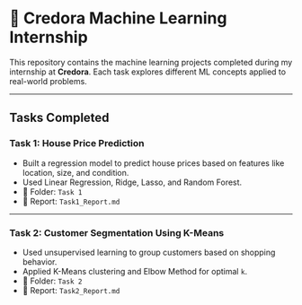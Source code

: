 # 🌟 Credora Machine Learning Internship

This repository contains the machine learning projects completed during my internship at **Credora**. Each task explores different ML concepts applied to real-world problems.

---

## Tasks Completed

### Task 1: House Price Prediction
- Built a regression model to predict house prices based on features like location, size, and condition.
- Used Linear Regression, Ridge, Lasso, and Random Forest.
- 📁 Folder: `Task 1`
- 📄 Report: `Task1_Report.md`

---

### Task 2: Customer Segmentation Using K-Means
- Used unsupervised learning to group customers based on shopping behavior.
- Applied K-Means clustering and Elbow Method for optimal `k`.
- 📁 Folder: `Task 2`
- 📄 Report: `Task2_Report.md`


